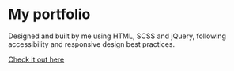 # My portfolio

Designed and built by me using HTML, SCSS and jQuery, following accessibility and responsive design best practices.

[Check it out here](olgafil.com)
